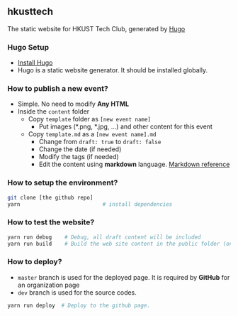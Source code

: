 ## hkusttech

The static website for HKUST Tech Club, generated by [Hugo](https://gohugo.io/)

### Hugo Setup

- [Install Hugo](https://gohugo.io/getting-started/installing/)
- Hugo is a static website generator. It should be installed globally.

### How to publish a new event?

- Simple. No need to modify **Any HTML**
- Inside the `content` folder
  - Copy `template` folder as `[new event name]`
    - Put images (*.png, *.jpg, ...) and other content for this event
  - Copy `template.md` as a `[new event name].md`
    - Change from `draft: true` to `draft: false`
    - Change the date (if needed)
    - Modify the tags (if needed)
    - Edit the content using **markdown** language. [Markdown reference](https://github.com/adam-p/markdown-here/wiki/Markdown-Cheatsheet)

### How to setup the environment?
```sh
git clone [the github repo]
yarn                          # install dependencies
```

### How to test the website?

```sh
yarn run debug    # Debug, all draft content will be included
yarn run build    # Build the web site content in the public folder (only non-draft content will be included) 
```

### How to deploy?

- `master` branch is used for the deployed page. It is required by **GitHub** for an organization page
- `dev` branch is used for the source codes. 

```sh
yarn run deploy  # Deploy to the github page. 
```